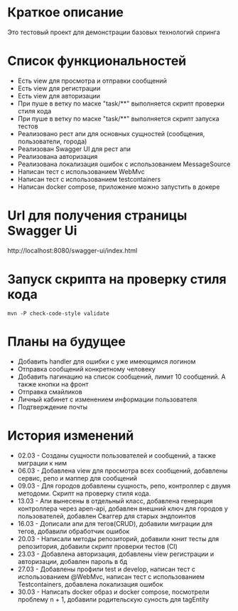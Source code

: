 # Краткое описание

Это тестовый проект для демонстрации базовых технологий спринга

# Список функциональностей

- Есть view для просмотра и отправки сообщений
- Есть view для регистрации
- Есть view для авторизации
- При пуше в ветку по маске "task/**" выполняется скрипт проверки стиля кода
- При пуше в ветку по маске "task/**" выполняется скрипт запуска тестов
- Реализовано рест апи для основных сущностей (сообщения, пользователи, города)
- Реализован Swagger UI для рест апи
- Реализована авторизация
- Реализована локализация ошибок с использованием MessageSource
- Написан тест с использованием WebMvc
- Написан тест с использованием testcontainers
- Написан docker compose, приложение можно запустить в докере

# Url для получения страницы Swagger Ui

http://localhost:8080/swagger-ui/index.html

# Запуск скрипта на проверку стиля кода

```
mvn -P check-code-style validate
```

# Планы на будущее

- Добавить handler для ошибки с уже имеющимся логином
- Отправка сообщений конкретному человеку
- Добавить пагинацию на список сообщений, лимит 10 сообщений. А также кнопки на фронт
- Отправка смайликов
- Личный кабинет с изменением информации пользователя
- Подтверждение почты

# История изменений

- 02.03 - Созданы сущности пользователей и сообщений, а также миграции к ним
- 06.03 - Добавлена view для просмотра всех сообщений, добавлены сервис, репо и маппер для 
сообщений
- 09.03 - Для городов добавлены сущность, репо, контроллер с двумя методоми. Скрипт на проверку
стиля кода.
- 13.03 - Апи вынесены в отдельный класс, добавлена генерация контроллера через apen-api, добавлен 
внешний ключ для городов у пользователей, добавлен Сваггер для старых эндпоинтов
- 16.03 - Дописали апи для тегов(CRUD), добавили миграции для тегов, добавили обработчик ошибок
- 20.03 - Написали методы репозиторий, добавили юнит тесты для репозитория, добавили скрипт 
проверки тестов (CI)
- 23.03 - Добавлена авторизация, добавлены view регистрации и авторизации, добавлен пароль в бд
- 27.03 - Добавлены профили test и develop, написан тест с использованием @WebMvc, написан тест с 
использованием Testcontainers, добавлена локализация ошибок
- 30.03 - Написать docker образ и docker compose, посмотрели проблему n + 1, добавили
родительскую суность для tagEntity